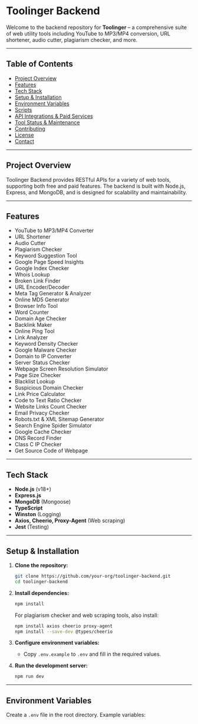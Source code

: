 # Toolinger Backend

Welcome to the backend repository for **Toolinger** – a comprehensive suite of web utility tools including YouTube to MP3/MP4 conversion, URL shortener, audio cutter, plagiarism checker, and more.

---

## Table of Contents

- [Project Overview](#project-overview)
- [Features](#features)
- [Tech Stack](#tech-stack)
- [Setup & Installation](#setup--installation)
- [Environment Variables](#environment-variables)
- [Scripts](#scripts)
- [API Integrations & Paid Services](#api-integrations--paid-services)
- [Tool Status & Maintenance](#tool-status--maintenance)
- [Contributing](#contributing)
- [License](#license)
- [Contact](#contact)

---

## Project Overview

Toolinger Backend provides RESTful APIs for a variety of web tools, supporting both free and paid features. The backend is built with Node.js, Express, and MongoDB, and is designed for scalability and maintainability.

---

## Features

- YouTube to MP3/MP4 Converter
- URL Shortener
- Audio Cutter
- Plagiarism Checker
- Keyword Suggestion Tool
- Google Page Speed Insights
- Google Index Checker
- Whois Lookup
- Broken Link Finder
- URL Encoder/Decoder
- Meta Tag Generator & Analyzer
- Online MD5 Generator
- Browser Info Tool
- Word Counter
- Domain Age Checker
- Backlink Maker
- Online Ping Tool
- Link Analyzer
- Keyword Density Checker
- Google Malware Checker
- Domain to IP Converter
- Server Status Checker
- Webpage Screen Resolution Simulator
- Page Size Checker
- Blacklist Lookup
- Suspicious Domain Checker
- Link Price Calculator
- Code to Text Ratio Checker
- Website Links Count Checker
- Email Privacy Checker
- Robots.txt & XML Sitemap Generator
- Search Engine Spider Simulator
- Google Cache Checker
- DNS Record Finder
- Class C IP Checker
- Get Source Code of Webpage

---

## Tech Stack

- **Node.js** (v18+)
- **Express.js**
- **MongoDB** (Mongoose)
- **TypeScript**
- **Winston** (Logging)
- **Axios, Cheerio, Proxy-Agent** (Web scraping)
- **Jest** (Testing)

---

## Setup & Installation

1. **Clone the repository:**
   ```bash
   git clone https://github.com/your-org/toolinger-backend.git
   cd toolinger-backend
   ```

2. **Install dependencies:**
   ```bash
   npm install
   ```

   For plagiarism checker and web scraping tools, also install:
   ```bash
   npm install axios cheerio proxy-agent
   npm install --save-dev @types/cheerio
   ```

3. **Configure environment variables:**
   - Copy `.env.example` to `.env` and fill in the required values.

4. **Run the development server:**
   ```bash
   npm run dev
   ```

---

## Environment Variables

Create a `.env` file in the root directory. Example variables:
